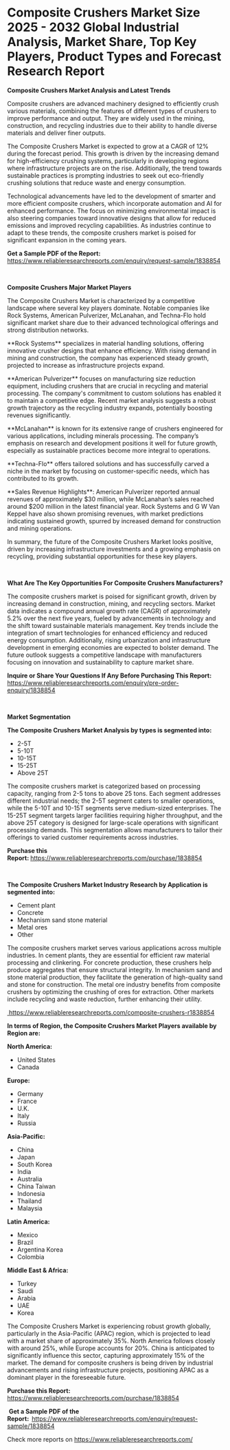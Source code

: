 <p><h1>Composite Crushers Market Size 2025 - 2032 Global Industrial Analysis, Market Share, Top Key Players, Product Types and Forecast Research Report</h1></p><p><strong>Composite Crushers Market Analysis and Latest Trends</strong></p>
<p><p>Composite crushers are advanced machinery designed to efficiently crush various materials, combining the features of different types of crushers to improve performance and output. They are widely used in the mining, construction, and recycling industries due to their ability to handle diverse materials and deliver finer outputs.</p><p>The Composite Crushers Market is expected to grow at a CAGR of 12% during the forecast period. This growth is driven by the increasing demand for high-efficiency crushing systems, particularly in developing regions where infrastructure projects are on the rise. Additionally, the trend towards sustainable practices is prompting industries to seek out eco-friendly crushing solutions that reduce waste and energy consumption.</p><p>Technological advancements have led to the development of smarter and more efficient composite crushers, which incorporate automation and AI for enhanced performance. The focus on minimizing environmental impact is also steering companies toward innovative designs that allow for reduced emissions and improved recycling capabilities. As industries continue to adapt to these trends, the composite crushers market is poised for significant expansion in the coming years.</p></p>
<p><strong>Get a Sample PDF of the Report:&nbsp;</strong> <a href="https://www.reliableresearchreports.com/enquiry/request-sample/1838854?utm_campaign=2441&utm_medium=2&utm_source=Github&utm_content=ia&utm_term=28022025&utm_id=composite-crushers">https://www.reliableresearchreports.com/enquiry/request-sample/1838854</a></p>
<p>&nbsp;</p>
<p><strong>Composite Crushers Major Market Players</strong></p>
<p><p>The Composite Crushers Market is characterized by a competitive landscape where several key players dominate. Notable companies like Rock Systems, American Pulverizer, McLanahan, and Techna-Flo hold significant market share due to their advanced technological offerings and strong distribution networks.</p><p>**Rock Systems** specializes in material handling solutions, offering innovative crusher designs that enhance efficiency. With rising demand in mining and construction, the company has experienced steady growth, projected to increase as infrastructure projects expand.</p><p>**American Pulverizer** focuses on manufacturing size reduction equipment, including crushers that are crucial in recycling and material processing. The company's commitment to custom solutions has enabled it to maintain a competitive edge. Recent market analysis suggests a robust growth trajectory as the recycling industry expands, potentially boosting revenues significantly.</p><p>**McLanahan** is known for its extensive range of crushers engineered for various applications, including minerals processing. The company’s emphasis on research and development positions it well for future growth, especially as sustainable practices become more integral to operations.</p><p>**Techna-Flo** offers tailored solutions and has successfully carved a niche in the market by focusing on customer-specific needs, which has contributed to its growth. </p><p>**Sales Revenue Highlights**: American Pulverizer reported annual revenues of approximately $30 million, while McLanahan’s sales reached around $200 million in the latest financial year. Rock Systems and G W Van Keppel have also shown promising revenues, with market predictions indicating sustained growth, spurred by increased demand for construction and mining operations.</p><p>In summary, the future of the Composite Crushers Market looks positive, driven by increasing infrastructure investments and a growing emphasis on recycling, providing substantial opportunities for these key players.</p></p>
<p>&nbsp;</p>
<p><strong>What Are The Key Opportunities For Composite Crushers Manufacturers?</strong></p>
<p><p>The composite crushers market is poised for significant growth, driven by increasing demand in construction, mining, and recycling sectors. Market data indicates a compound annual growth rate (CAGR) of approximately 5.2% over the next five years, fueled by advancements in technology and the shift toward sustainable materials management. Key trends include the integration of smart technologies for enhanced efficiency and reduced energy consumption. Additionally, rising urbanization and infrastructure development in emerging economies are expected to bolster demand. The future outlook suggests a competitive landscape with manufacturers focusing on innovation and sustainability to capture market share.</p></p>
<p><strong>Inquire or Share Your Questions If Any Before Purchasing This Report:</strong> <a href="https://www.reliableresearchreports.com/enquiry/pre-order-enquiry/1838854?utm_campaign=2441&utm_medium=2&utm_source=Github&utm_content=ia&utm_term=28022025&utm_id=composite-crushers">https://www.reliableresearchreports.com/enquiry/pre-order-enquiry/1838854</a></p>
<p>&nbsp;</p>
<p><strong>Market Segmentation</strong></p>
<p><strong>The Composite Crushers Market Analysis by types is segmented into:</strong></p>
<p><ul><li>2-5T</li><li>5-10T</li><li>10-15T</li><li>15-25T</li><li>Above 25T</li></ul></p>
<p><p>The composite crushers market is categorized based on processing capacity, ranging from 2-5 tons to above 25 tons. Each segment addresses different industrial needs; the 2-5T segment caters to smaller operations, while the 5-10T and 10-15T segments serve medium-sized enterprises. The 15-25T segment targets larger facilities requiring higher throughput, and the above 25T category is designed for large-scale operations with significant processing demands. This segmentation allows manufacturers to tailor their offerings to varied customer requirements across industries.</p></p>
<p><strong>Purchase this Report:&nbsp;</strong><a href="https://www.reliableresearchreports.com/purchase/1838854?utm_campaign=2441&utm_medium=2&utm_source=Github&utm_content=ia&utm_term=28022025&utm_id=composite-crushers">https://www.reliableresearchreports.com/purchase/1838854</a></p>
<p>&nbsp;</p>
<p><strong>The Composite Crushers Market Industry Research by Application is segmented into:</strong></p>
<p><ul><li>Cement plant</li><li>Concrete</li><li>Mechanism sand stone material</li><li>Metal ores</li><li>Other</li></ul></p>
<p><p>The composite crushers market serves various applications across multiple industries. In cement plants, they are essential for efficient raw material processing and clinkering. For concrete production, these crushers help produce aggregates that ensure structural integrity. In mechanism sand and stone material production, they facilitate the generation of high-quality sand and stone for construction. The metal ore industry benefits from composite crushers by optimizing the crushing of ores for extraction. Other markets include recycling and waste reduction, further enhancing their utility.</p></p>
<p><a href="https://www.reliableresearchreports.com/composite-crushers-r1838854?utm_campaign=2441&utm_medium=2&utm_source=Github&utm_content=ia&utm_term=28022025&utm_id=composite-crushers">&nbsp;https://www.reliableresearchreports.com/composite-crushers-r1838854</a></p>
<p><strong>In terms of Region, the Composite Crushers Market Players available by Region are:</strong></p>
<p>
    <p> <strong> North America: </strong>
        <ul>
            <li>United States</li>
            <li>Canada</li>
        </ul>
        </p> 
    <p> <strong> Europe: </strong>
        <ul>
            <li>Germany</li>
            <li>France</li>
            <li>U.K.</li>
            <li>Italy</li>
            <li>Russia</li>
        </ul>
        </p> 
    <p> <strong> Asia-Pacific: </strong>
        <ul>
            <li>China</li>
            <li>Japan</li>
            <li>South Korea</li>
            <li>India</li>
            <li>Australia</li>
            <li>China Taiwan</li>
            <li>Indonesia</li>
            <li>Thailand</li>
            <li>Malaysia</li>
        </ul>
        </p> 
    <p> <strong> Latin America: </strong>
        <ul>
            <li>Mexico</li>
            <li>Brazil</li>
            <li>Argentina Korea</li>
            <li>Colombia</li>
        </ul>
        </p> 
    <p> <strong> Middle East & Africa: </strong>
        <ul>
            <li>Turkey</li>
            <li>Saudi</li>
            <li>Arabia</li>
            <li>UAE</li>
            <li>Korea</li>
        </ul>
    </p>
    </p>
<p><p>The Composite Crushers Market is experiencing robust growth globally, particularly in the Asia-Pacific (APAC) region, which is projected to lead with a market share of approximately 35%. North America follows closely with around 25%, while Europe accounts for 20%. China is anticipated to significantly influence this sector, capturing approximately 15% of the market. The demand for composite crushers is being driven by industrial advancements and rising infrastructure projects, positioning APAC as a dominant player in the foreseeable future.</p></p>
<p><strong>Purchase this Report: </strong><a href="https://www.reliableresearchreports.com/purchase/1838854?utm_campaign=2441&utm_medium=2&utm_source=Github&utm_content=ia&utm_term=28022025&utm_id=composite-crushers">https://www.reliableresearchreports.com/purchase/1838854</a></p>
<p>&nbsp;<strong>Get a Sample PDF of the Report:&nbsp;&nbsp;</strong><a href="https://www.reliableresearchreports.com/enquiry/request-sample/1838854?utm_campaign=2441&utm_medium=2&utm_source=Github&utm_content=ia&utm_term=28022025&utm_id=composite-crushers">https://www.reliableresearchreports.com/enquiry/request-sample/1838854</a></p>
<p><strong></strong></p>
<p>Check more reports on <a href="https://www.reliableresearchreports.com/?utm_campaign=2441&utm_medium=2&utm_source=Github&utm_content=ia&utm_term=28022025&utm_id=composite-crushers">https://www.reliableresearchreports.com/</a></p>